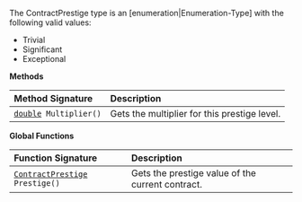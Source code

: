 The ContractPrestige type is an [enumeration|Enumeration-Type] with the following valid values:
* Trivial
* Significant
* Exceptional

**Methods**

| Method Signature | Description |
| :--- | :--- |
| [`double`](Numeric-Type)` Multiplier()` | Gets the multiplier for this prestige level. |

**Global Functions**

| Function Signature| Description |
| :--- | :--- |
| [`ContractPrestige`](Enumeration-Type) `Prestige()` | Gets the prestige value of the current contract. |
